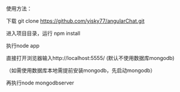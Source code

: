 使用方法：

下载 git clone https://github.com/yisky77/angularChat.git

进入项目目录，运行 npm install

执行node app

直接打开浏览器输入http://localhost:5555/  (默认不使用数据库mongodb)

（如需使用数据库本地需提前安装mongodb，先启动mongodb）

再执行node mongodbserver
